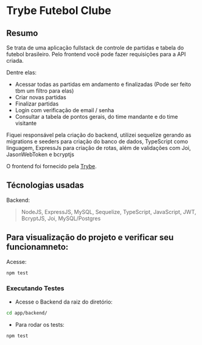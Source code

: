 # Trybe Futebol Clube

## Resumo

Se trata de uma aplicação fullstack de controle de partidas e tabela do futebol brasileiro. Pelo frontend você pode fazer requisições para a API criada.

Dentre elas: 
- Acessar todas as partidas em andamento e finalizadas (Pode ser feito tbm um filtro para elas)
- Criar novas partidas
- Finalizar partidas
- Login com verificação de email / senha
- Consultar a tabela de pontos gerais, do time mandante e do time visitante

Fiquei responsável pela criação do backend, utilizei sequelize gerando as migrations e seeders para criação do banco de dados, TypeScript como linguagem, ExpressJs para criação de rotas, além de validações com Joi, JasonWebToken e bcryptjs

O frontend foi fornecido pela [Trybe](https://www.betrybe.com/).

## Técnologias usadas

Backend:
> NodeJS, ExpressJS, MySQL, Sequelize, TypeScript, JavaScript, JWT, BcryptJS, Joi, MySQL/Postgres

## Para visualização do projeto e verificar seu funcionamneto:

Acesse: 
```bash
npm test
```

### Executando Testes

- Acesse o Backend da raiz do diretório:

```bash
cd app/backend/
```

- Para rodar os tests:

```bash
npm test
```
